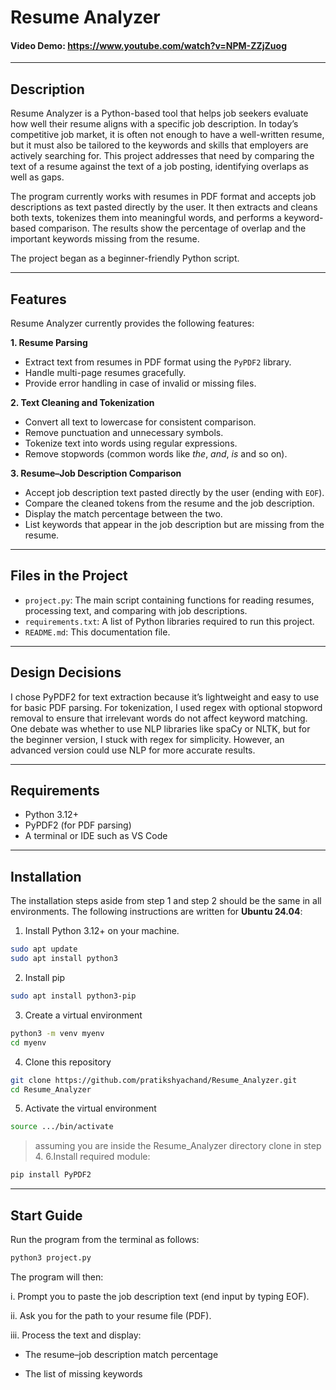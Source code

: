 # Resume Analyzer  

#### Video Demo: <https://www.youtube.com/watch?v=NPM-ZZjZuog>  

---

## Description  

Resume Analyzer is a Python-based tool that helps job seekers evaluate how well their resume aligns with a specific job description. In today’s competitive job market, it is often not enough to have a well-written resume, but it must also be tailored to the keywords and skills that employers are actively searching for. This project addresses that need by comparing the text of a resume against the text of a job posting, identifying overlaps as well as gaps.  

The program currently works with resumes in PDF format and accepts job descriptions as text pasted directly by the user. It then extracts and cleans both texts, tokenizes them into meaningful words, and performs a keyword-based comparison. The results show the percentage of overlap and the important keywords missing from the resume.  

The project began as a beginner-friendly Python script.

---

## Features  

Resume Analyzer currently provides the following features:  

**1. Resume Parsing**  
- Extract text from resumes in PDF format using the `PyPDF2` library.  
- Handle multi-page resumes gracefully.  
- Provide error handling in case of invalid or missing files.  

**2. Text Cleaning and Tokenization**  
- Convert all text to lowercase for consistent comparison.  
- Remove punctuation and unnecessary symbols.  
- Tokenize text into words using regular expressions.  
- Remove stopwords (common words like *the*, *and*, *is* and so on).  

**3. Resume–Job Description Comparison**  
- Accept job description text pasted directly by the user (ending with `EOF`).  
- Compare the cleaned tokens from the resume and the job description.  
- Display the match percentage between the two.  
- List keywords that appear in the job description but are missing from the resume.  

---

## Files in the Project

- `project.py`: The main script containing functions for reading resumes, processing text, and comparing with job descriptions.
- `requirements.txt`: A list of Python libraries required to run this project.
- `README.md`: This documentation file.
---
## Design Decisions
I chose PyPDF2 for text extraction because it’s lightweight and easy to use for basic PDF parsing. For tokenization, I used regex with optional stopword removal to ensure that irrelevant words do not affect keyword matching. One debate was whether to use NLP libraries like spaCy or NLTK, but for the beginner version, I stuck with regex for simplicity. However, an advanced version could use NLP for more accurate results.

---
## Requirements  

- Python 3.12+  
- PyPDF2 (for PDF parsing)  
- A terminal or IDE such as VS Code  

---

## Installation  

The installation steps aside from step 1 and step 2 should be the same in all environments. The following instructions are written for **Ubuntu 24.04**:  

1. Install Python 3.12+ on your machine.  
```bash
sudo apt update
sudo apt install python3
``` 
2. Install pip
```bash
sudo apt install python3-pip
```
3. Create a virtual environment
```bash
python3 -m venv myenv
cd myenv
```
4. Clone this repository
```bash
git clone https://github.com/pratikshyachand/Resume_Analyzer.git
cd Resume_Analyzer
```
5. Activate the virtual environment
```bash
source .../bin/activate
```
>assuming you are inside the Resume_Analyzer directory clone in step 4.
6.Install required module:
```bash
pip install PyPDF2
```
---
## Start Guide
Run the program from the terminal as follows:
```bash
python3 project.py
```
The program will then:

i. Prompt you to paste the job description text (end input by typing EOF).

ii. Ask you for the path to your resume file (PDF).

iii. Process the text and display:

- The resume–job description match percentage

- The list of missing keywords
